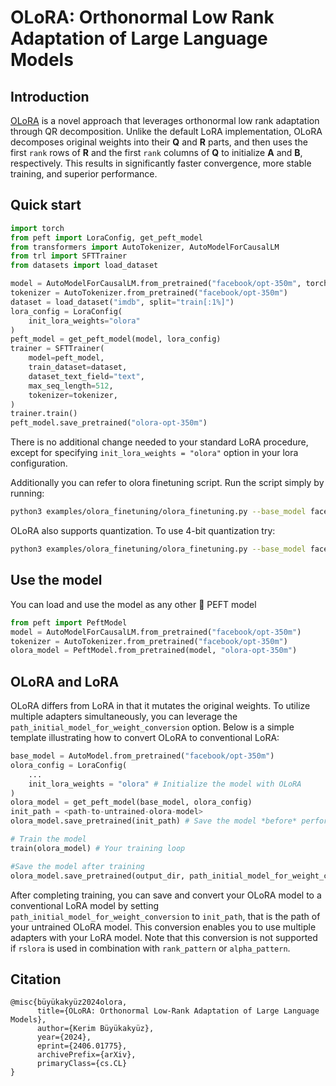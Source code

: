 # OLoRA: Orthonormal Low Rank Adaptation of Large Language Models

## Introduction
[OLoRA](https://arxiv.org/abs/2406.01775) is a novel approach that leverages orthonormal low rank adaptation through QR decomposition. Unlike the default LoRA implementation, OLoRA decomposes original weights into their $\mathbf{Q}$ and $\mathbf{R}$ parts, and then uses the first `rank` rows of $\mathbf{R}$ and the first `rank` columns of $\mathbf{Q}$ to initialize $\mathbf{A}$ and $\mathbf{B}$, respectively. This results in significantly faster convergence, more stable training, and superior performance.

## Quick start
```python
import torch
from peft import LoraConfig, get_peft_model
from transformers import AutoTokenizer, AutoModelForCausalLM
from trl import SFTTrainer
from datasets import load_dataset

model = AutoModelForCausalLM.from_pretrained("facebook/opt-350m", torch_dtype=torch.bfloat16, device_map="auto")
tokenizer = AutoTokenizer.from_pretrained("facebook/opt-350m")
dataset = load_dataset("imdb", split="train[:1%]")
lora_config = LoraConfig(
    init_lora_weights="olora"
)
peft_model = get_peft_model(model, lora_config)
trainer = SFTTrainer(
    model=peft_model,
    train_dataset=dataset,
    dataset_text_field="text",
    max_seq_length=512,
    tokenizer=tokenizer,
)
trainer.train()
peft_model.save_pretrained("olora-opt-350m")
```

There is no additional change needed to your standard LoRA procedure, except for specifying `init_lora_weights = "olora"` option in your lora configuration.

Additionally you can refer to olora finetuning script.
Run the script simply by running:
```bash
python3 examples/olora_finetuning/olora_finetuning.py --base_model facebook/opt-350m
```
OLoRA also supports quantization. To use 4-bit quantization try:
```bash
python3 examples/olora_finetuning/olora_finetuning.py --base_model facebook/opt-350m --quantize
```


## Use the model
You can load and use the model as any other 🤗 PEFT model
```python
from peft import PeftModel
model = AutoModelForCausalLM.from_pretrained("facebook/opt-350m")
tokenizer = AutoTokenizer.from_pretrained("facebook/opt-350m")
olora_model = PeftModel.from_pretrained(model, "olora-opt-350m")
```

## OLoRA and LoRA
OLoRA differs from LoRA in that it mutates the original weights. To utilize multiple adapters simultaneously, you can leverage the `path_initial_model_for_weight_conversion` option. Below is a simple template illustrating how to convert OLoRA to conventional LoRA:
```python
base_model = AutoModel.from_pretrained("facebook/opt-350m")
olora_config = LoraConfig(
    ...
    init_lora_weights = "olora" # Initialize the model with OLoRA
)
olora_model = get_peft_model(base_model, olora_config)
init_path = <path-to-untrained-olora-model>
olora_model.save_pretrained(init_path) # Save the model *before* performing any training

# Train the model
train(olora_model) # Your training loop

#Save the model after training
olora_model.save_pretrained(output_dir, path_initial_model_for_weight_conversion=init_path) 
```
After completing training, you can save and convert your OLoRA model to a conventional LoRA model by setting `path_initial_model_for_weight_conversion` to `init_path`, that is the path of your untrained OLoRA model. This conversion enables you to use multiple adapters with your LoRA model. Note that this conversion is not supported if `rslora` is used in combination with `rank_pattern` or `alpha_pattern`.

## Citation
```
@misc{büyükakyüz2024olora,
      title={OLoRA: Orthonormal Low-Rank Adaptation of Large Language Models}, 
      author={Kerim Büyükakyüz},
      year={2024},
      eprint={2406.01775},
      archivePrefix={arXiv},
      primaryClass={cs.CL}
}
```

